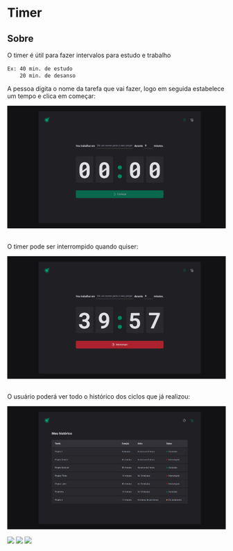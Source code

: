 # Timer  

## Sobre

O timer é útil para fazer intervalos para estudo e trabalho
```
Ex: 40 min. de estudo
    20 min. de desanso
```
A pessoa digita o nome da tarefa que vai fazer, logo em seguida estabelece um tempo e clica em começar:

![80x40](src/assets/home.png)
##
O timer pode ser interrompido quando quiser:

![80x40](src/assets/timer.png)
##

O usuário poderá ver todo o histórico dos ciclos que já realizou:

![80x40](src/assets/history.png)

[![](https://img.shields.io/badge/Node.js-43853D?style=for-the-badge&logo=node.js&logoColor=white)](https://nodejs.org/en/)
[![](https://img.shields.io/badge/Express.js-404D59?style=for-the-badge)](https://expressjs.com/)
[![](https://img.shields.io/badge/TypeScript-007ACC?style=for-the-badge&logo=typescript&logoColor=white)](https://www.typescriptlang.org/)
